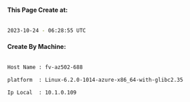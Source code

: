 
   
#### This Page Create at:

```bash

2023-10-24 - 06:28:55 UTC

```

#### Create By Machine:

```bash

Host Name : fv-az502-688

platform  : Linux-6.2.0-1014-azure-x86_64-with-glibc2.35

Ip Local  : 10.1.0.109

```


